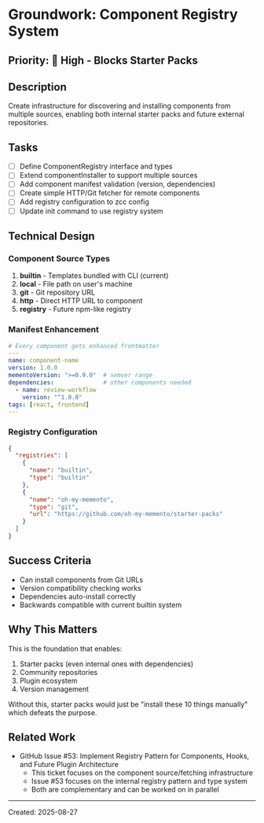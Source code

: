 # Groundwork: Component Registry System

## Priority: 🔴 High - Blocks Starter Packs

## Description
Create infrastructure for discovering and installing components from multiple sources, enabling both internal starter packs and future external repositories.

## Tasks
- [ ] Define ComponentRegistry interface and types
- [ ] Extend componentInstaller to support multiple sources
- [ ] Add component manifest validation (version, dependencies)
- [ ] Create simple HTTP/Git fetcher for remote components
- [ ] Add registry configuration to zcc config
- [ ] Update init command to use registry system

## Technical Design

### Component Source Types
1. **builtin** - Templates bundled with CLI (current)
2. **local** - File path on user's machine
3. **git** - Git repository URL
4. **http** - Direct HTTP URL to component
5. **registry** - Future npm-like registry

### Manifest Enhancement
```yaml
# Every component gets enhanced frontmatter
---
name: component-name
version: 1.0.0
mementoVersion: ">=0.9.0"  # semver range
dependencies:              # other components needed
  - name: review-workflow
    version: "^1.0.0"
tags: [react, frontend]
---
```

### Registry Configuration
```json
{
  "registries": [
    {
      "name": "builtin",
      "type": "builtin"
    },
    {
      "name": "oh-my-memento", 
      "type": "git",
      "url": "https://github.com/oh-my-memento/starter-packs"
    }
  ]
}
```

## Success Criteria
- Can install components from Git URLs
- Version compatibility checking works
- Dependencies auto-install correctly
- Backwards compatible with current builtin system

## Why This Matters
This is the foundation that enables:
1. Starter packs (even internal ones with dependencies)
2. Community repositories
3. Plugin ecosystem
4. Version management

Without this, starter packs would just be "install these 10 things manually" which defeats the purpose.

## Related Work
- GitHub Issue #53: Implement Registry Pattern for Components, Hooks, and Future Plugin Architecture
  - This ticket focuses on the component source/fetching infrastructure
  - Issue #53 focuses on the internal registry pattern and type system
  - Both are complementary and can be worked on in parallel

---
Created: 2025-08-27